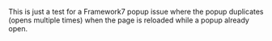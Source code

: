 This is just a test for a Framework7 popup issue where the popup duplicates (opens multiple times) when the page is reloaded while a popup already open.